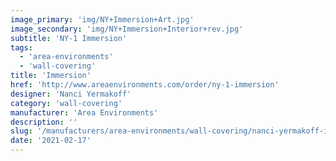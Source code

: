 ```yaml
---
image_primary: 'img/NY+Immersion+Art.jpg'
image_secondary: 'img/NY+Immersion+Interior+rev.jpg'
subtitle: 'NY-1 Immersion'
tags:
  - 'area-environments'
  - 'wall-covering'
title: 'Immersion'
href: 'http://www.areaenvironments.com/order/ny-1-immersion'
designer: 'Nanci Yermakoff'
category: 'wall-covering'
manufacturer: 'Area Environments'
description: ''
slug: '/manufacturers/area-environments/wall-covering/nanci-yermakoff-immersion'
date: '2021-02-17'
---
```

